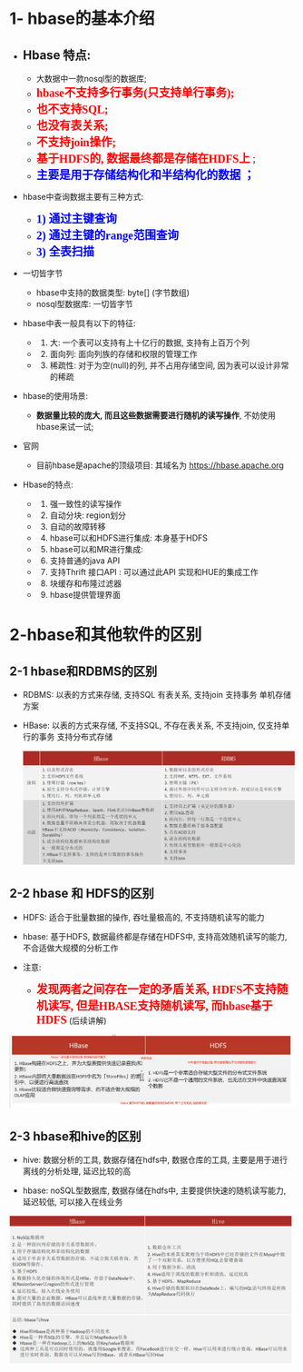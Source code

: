 #  1- hbase的基本介绍

- ## Hbase 特点:
  - 大数据中一款nosql型的数据库;
  - <span style="color:red;background:white;font-size:20px;font-family:楷体;">**hbase不支持多行事务(只支持单行事务);**</span> 
  - <span style="color:red;background:white;font-size:20px;font-family:楷体;">**也不支持SQL;**</span>
  - <span style="color:red;background:white;font-size:20px;font-family:楷体;">**也没有表关系;**</span>
  - <span style="color:red;background:white;font-size:20px;font-family:楷体;">**不支持join操作;**</span>
  - <span style="color:red;background:white;font-size:20px;font-family:楷体;">**基于HDFS的, 数据最终都是存储在HDFS上**</span>； 
  - <span style="color:blue;background:white;font-size:20px;font-family:楷体;">**主要是用于存储结构化和半结构化的数据 ；**</span>



- hbase中查询数据主要有三种方式: 
  - <span style="color:blue;background:white;font-size:20px;font-family:楷体;">**1) 通过主键查询**</span>
  - <span style="color:blue;background:white;font-size:20px;font-family:楷体;">**2) 通过主键的range范围查询**</span>
  - <span style="color:blue;background:white;font-size:20px;font-family:楷体;">**3) 全表扫描**</span>



- 一切皆字节
  - hbase中支持的数据类型: byte[] (字节数组) 
  - nosql型数据库:  一切皆字节



- hbase中表一般具有以下的特征:
  - 1) 大: 一个表可以支持有上十亿行的数据, 支持有上百万个列
  - 2) 面向列: 面向列族的存储和权限的管理工作
  - 3) 稀疏性: 对于为空(null)的列, 并不占用存储空间, 因为表可以设计非常的稀疏

  

- hbase的使用场景:  
  
  - **数据量比较的庞大, 而且这些数据需要进行随机的读写操作**,  不妨使用hbase来试一试;



- 官网
  - 目前hbase是apache的顶级项目: 其域名为 https://hbase.apache.org



- Hbase的特点: 
  - 1) 强一致性的读写操作
  - 2) 自动分块: region划分
  - 3) 自动的故障转移
  - 4) hbase可以和HDFS进行集成: 本身基于HDFS
  - 5) hbase可以和MR进行集成: 
  - 6) 支持普通的java API
  - 7) 支持Thrift 接口API : 可以通过此API 实现和HUE的集成工作
  - 8) 块缓存和布隆过滤器
  - 9) hbase提供管理界面



# 2-hbase和其他软件的区别



## 2-1 hbase和RDBMS的区别

- RDBMS: 以表的方式来存储, 支持SQL 有表关系, 支持join 支持事务 单机存储方案

  

- HBase: 以表的方式来存储, 不支持SQL, 不存在表关系, 不支持join, 仅支持单行的事务 支持分布式存储

  ![image-20210318104916709](images/image-20210318104916709.png)



## 2-2 hbase 和 HDFS的区别



- HDFS: 适合于批量数据的操作, 吞吐量极高的, 不支持随机读写的能力



- hbase: 基于HDFS, 数据最终都是存储在HDFS中, 支持高效随机读写的能力,  不合适做大规模的分析工作



- 注意: 
  - <span style="color:red;background:white;font-size:20px;font-family:楷体;">**发现两者之间存在一定的矛盾关系, HDFS不支持随机读写, 但是HBASE支持随机读写, 而hbase基于HDFS**</span> (后续讲解)



![image-20210318134755590](images/image-20210318134755590.png)



## 2-3 hbase和hive的区别



- hive: 数据分析的工具, 数据存储在hdfs中, 数据仓库的工具,  主要是用于进行离线的分析处理, 延迟比较的高



- hbase: noSQL型数据库, 数据存储在hdfs中, 主要提供快速的随机读写能力, 延迟较低, 可以接入在线业务

![image-20210318135147803](images/image-20210318135147803.png)